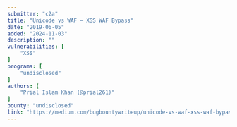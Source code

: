 ```yaml
---
submitter: "c2a"
title: "Unicode vs WAF — XSS WAF Bypass"
date: "2019-06-05"
added: "2024-11-03"
description: ""
vulnerabilities: [
    "XSS"
]
programs: [
    "undisclosed"
]
authors: [
    "Prial Islam Khan (@prial261)"
]
bounty: "undisclosed"
link: "https://medium.com/bugbountywriteup/unicode-vs-waf-xss-waf-bypass-128cd9972a30"
---
```




